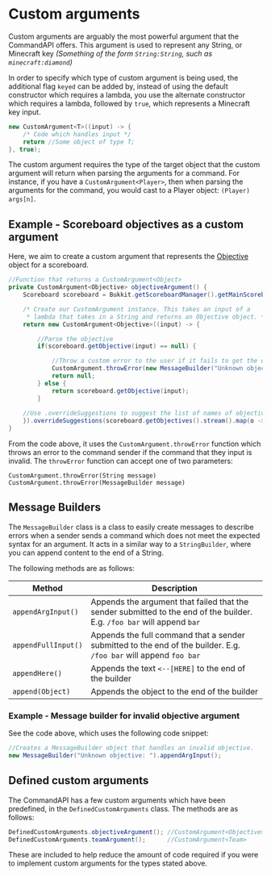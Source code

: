 # Custom arguments

Custom arguments are arguably the most powerful argument that the CommandAPI offers. This argument is used to represent any String, or Minecraft key _(Something of the form `String:String`, such as `minecraft:diamond`)_

In order to specify which type of custom argument is being used, the additional flag `keyed` can be added by, instead of using the default constructor which requires a lambda, you use the alternate constructor which requires a lambda, followed by `true`, which represents a Minecraft key input.

```java
new CustomArgument<T>((input) -> { 
	/* Code which handles input */ 
	return //Some object of type T;
}, true);
```

The custom argument requires the type of the target object that the custom argument will return when parsing the arguments for a command. For instance, if you have a `CustomArgument<Player>`, then when parsing the arguments for the command, you would cast to a Player object: `(Player) args[n]`.

## Example - Scoreboard objectives as a custom argument

Here, we aim to create a custom argument that represents the [Objective](https://hub.spigotmc.org/javadocs/bukkit/org/bukkit/scoreboard/Objective.html) object for a scoreboard.

```java
//Function that returns a CustomArgument<Object>
private CustomArgument<Objective> objectiveArgument() {
	Scoreboard scoreboard = Bukkit.getScoreboardManager().getMainScoreboard();

	/* Create our CustomArgument instance. This takes an input of a 
	 * lambda that takes in a String and returns an Objective object. */
	return new CustomArgument<Objective>((input) -> {

		//Parse the objective
		if(scoreboard.getObjective(input) == null) {

			//Throw a custom error to the user if it fails to get the objective
			CustomArgument.throwError(new MessageBuilder("Unknown objective: ").appendArgInput());
			return null;
		} else {
			return scoreboard.getObjective(input);
		}
	
	//Use .overrideSuggestions to suggest the list of names of objectives
	}).overrideSuggestions(scoreboard.getObjectives().stream().map(o -> o.getName()).toArray(String[]::new));
}
```

From the code above, it uses the `CustomArgument.throwError` function which throws an error to the command sender if the command that they input is invalid. The `throwError` function can accept one of two parameters:

```javaHookedUpHentai
CustomArgument.throwError(String message)
CustomArgument.throwError(MessageBuilder message)
```
 
## Message Builders

The `MessageBuilder` class is a class to easily create messages to describe errors when a sender sends a command which does not meet the expected syntax for an argument. It acts in a similar way to a `StringBuilder`, where you can append content to the end of a String.

The following methods are as follows:

| Method | Description |
| ------ | ----------- |
| `appendArgInput()` | Appends the argument that failed that the sender submitted to the end of the builder. E.g. `/foo bar` will append `bar` |
| `appendFullInput()` | Appends the full command that a sender submitted to the end of the builder. E.g. `/foo bar` will append `foo bar` |
| `appendHere()` | Appends the text `<--[HERE]` to the end of the builder | 
| `append(Object)`| Appends the object to the end of the builder | 

### Example - Message builder for invalid objective argument

See the code above, which uses the following code snippet:

```java
//Creates a MessageBuilder object that handles an invalid objective. 
new MessageBuilder("Unknown objective: ").appendArgInput();
```

## Defined custom arguments

The CommandAPI has a few custom arguments which have been predefined, in the `DefinedCustomArguments` class. The methods are as follows:

```java
DefinedCustomArguments.objectiveArgument(); //CustomArgument<Objective>
DefinedCustomArguments.teamArgument();      //CustomArgument<Team>
```

These are included to help reduce the amount of code required if you were to implement custom arguments for the types stated above.
